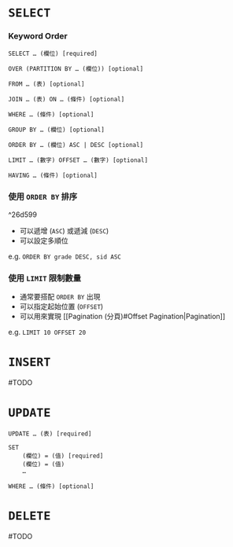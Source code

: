 # `SELECT`

### Keyword Order

```PostgreSQL
SELECT … (欄位) [required]

OVER (PARTITION BY … (欄位)) [optional]

FROM … (表) [optional]

JOIN … (表) ON … (條件) [optional]

WHERE … (條件) [optional]

GROUP BY … (欄位) [optional]

ORDER BY … (欄位) ASC | DESC [optional]

LIMIT … (數字) OFFSET … (數字) [optional]

HAVING … (條件) [optional]
```

### 使用 `ORDER BY` 排序

^26d599

- 可以遞增 (`ASC`) 或遞減 (`DESC`)
- 可以設定多順位

e.g. `ORDER BY grade DESC, sid ASC`

### 使用 `LIMIT` 限制數量

- 通常要搭配 `ORDER BY` 出現
- 可以指定起始位置 (`OFFSET`)
- 可以用來實現 [[Pagination (分頁)#Offset Pagination|Pagination]]

e.g. `LIMIT 10 OFFSET 20`

# `INSERT`

#TODO 

# `UPDATE`

```PostgreSQL
UPDATE … (表) [required]

SET
    (欄位) = (值) [required]
    (欄位) = (值)
    …

WHERE … (條件) [optional]
```

# `DELETE`

#TODO 
